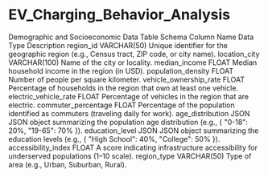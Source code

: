 # EV_Charging_Behavior_Analysis

Demographic and Socioeconomic Data Table Schema
Column Name	Data Type	Description
region_id	VARCHAR(50)	Unique identifier for the geographic region (e.g., Census tract, ZIP code, or city name).
location_city	VARCHAR(100)	Name of the city or locality.
median_income	FLOAT	Median household income in the region (in USD).
population_density	FLOAT	Number of people per square kilometer.
vehicle_ownership_rate	FLOAT	Percentage of households in the region that own at least one vehicle.
electric_vehicle_rate	FLOAT	Percentage of vehicles in the region that are electric.
commuter_percentage	FLOAT	Percentage of the population identified as commuters (traveling daily for work).
age_distribution	JSON	JSON object summarizing the population age distribution (e.g., { "0-18": 20%, "19-65": 70% }).
education_level	JSON	JSON object summarizing the education levels (e.g., { "High School": 40%, "College": 50% }).
accessibility_index	FLOAT	A score indicating infrastructure accessibility for underserved populations (1–10 scale).
region_type	VARCHAR(50)	Type of area (e.g., Urban, Suburban, Rural).
